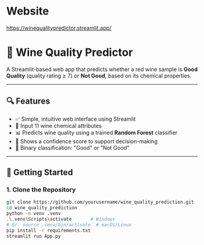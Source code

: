 # Website

https://winequalitypredictor.streamlit.app/

# 🍷 Wine Quality Predictor

A Streamlit-based web app that predicts whether a red wine sample is **Good Quality** (quality rating ≥ 7) or **Not Good**, based on its chemical properties.

---

## 🔍 Features

- ✅ Simple, intuitive web interface using Streamlit
- 🧪 Input 11 wine chemical attributes
- 📊 Predicts wine quality using a trained **Random Forest** classifier
- 🔐 Shows a confidence score to support decision-making
- 🎯 Binary classification: "Good" or "Not Good"

---

## 🚀 Getting Started

### 1. Clone the Repository

```bash
git clone https://github.com/yourusername/wine_quality_prediction.git
cd wine_quality_prediction
python -m venv .venv
.\.venv\Scripts\activate       # Windows
# Or: source .venv/bin/activate  # macOS/Linux
pip install -r requirements.txt
streamlit run App.py
